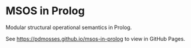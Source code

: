 # MSOS in Prolog

Modular structural operational semantics in Prolog.

See <https://pdmosses.github.io/msos-in-prolog> to view in GitHub Pages.
